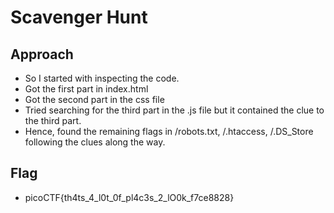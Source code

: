# Scavenger Hunt

## Approach

- So I started with inspecting the code.
- Got the first part in index.html
- Got the second part in the css file
- Tried searching for the third part in the .js file but it contained the clue to the third part.
- Hence, found the remaining flags in /robots.txt, /.htaccess, /.DS_Store following the clues along the way.

## Flag

- picoCTF{th4ts_4_l0t_0f_pl4c3s_2_lO0k_f7ce8828}